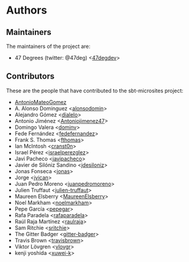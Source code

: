 # Authors

## Maintainers

The maintainers of the project are:

* 47 Degrees (twitter: @47deg) <[47degdev](https://github.com/47degdev)>

## Contributors

These are the people that have contributed to the sbt-microsites project:

* [AntonioMateoGomez](https://github.com/AntonioMateoGomez)
* A. Alonso Dominguez <[alonsodomin](https://github.com/alonsodomin)>
* Alejandro Gómez <[dialelo](https://github.com/dialelo)>
* Antonio Jiménez <[Antoniojimenez47](https://github.com/Antoniojimenez47)>
* Domingo Valera <[dominv](https://github.com/dominv)>
* Fede Fernández <[fedefernandez](https://github.com/fedefernandez)>
* Frank S. Thomas <[fthomas](https://github.com/fthomas)>
* Ian McIntosh <[cranst0n](https://github.com/cranst0n)>
* Israel Pérez <[israelperezglez](https://github.com/israelperezglez)>
* Javi Pacheco <[javipacheco](https://github.com/javipacheco)>
* Javier de Silóniz Sandino <[jdesiloniz](https://github.com/jdesiloniz)>
* Jonas Fonseca <[jonas](https://github.com/jonas)>
* Jorge <[jvican](https://github.com/jvican)>
* Juan Pedro Moreno <[juanpedromoreno](https://github.com/juanpedromoreno)>
* Julien Truffaut <[julien-truffaut](https://github.com/julien-truffaut)>
* Maureen Elsberry  <[MaureenElsberry](https://github.com/MaureenElsberry)>
* Noel Markham <[noelmarkham](https://github.com/noelmarkham)>
* Pepe García <[pepegar](https://github.com/pepegar)>
* Rafa Paradela <[rafaparadela](https://github.com/rafaparadela)>
* Raúl Raja Martínez <[raulraja](https://github.com/raulraja)>
* Sam Ritchie <[sritchie](https://github.com/sritchie)>
* The Gitter Badger <[gitter-badger](https://github.com/gitter-badger)>
* Travis Brown <[travisbrown](https://github.com/travisbrown)>
* Viktor Lövgren <[vlovgr](https://github.com/vlovgr)>
* kenji yoshida <[xuwei-k](https://github.com/xuwei-k)>